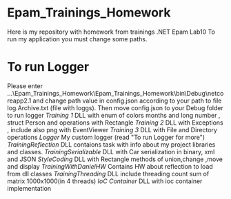 # Epam_Trainings_Homework
Here is my repository with homework from trainings .NET Epam Lab10
To run my application you must change some paths.
#  To run Logger
Please enter ...\Epam_Trainings_Homework\Epam_Trainings_Homework\bin\Debug\netcoreapp2.1 
and change path value in config.json according to your path to file log.Archive.txt (file with loggs).
Then move config.json to your Debug folder to run logger
*Training 1*
DLL with enum of colors months and long number , struct Person and operations with Rectangle
*Training 2*
DLL with Exceptions , include also png with EventViewer
*Training 3*
DLL with File and Directory operations
*Logger*
My custom logger (read "To run Logger for more")
*TrainingReflection*
DLL contaions task with info about my project libraries and classes.
*TrainingSerializable*
DLL with Car serialization in binary, xml and JSON
*StyleCoding*
DLL with Rectangle methods of union,change ,move and display
*TrainingWithDanielHW*
Contains HW about reflection to load from dll classes
*TrainingThreading*
DLL include threading count sum of matrix 1000x1000(in 4 threads)
*IoC Container*
DLL with ioc container implementation
